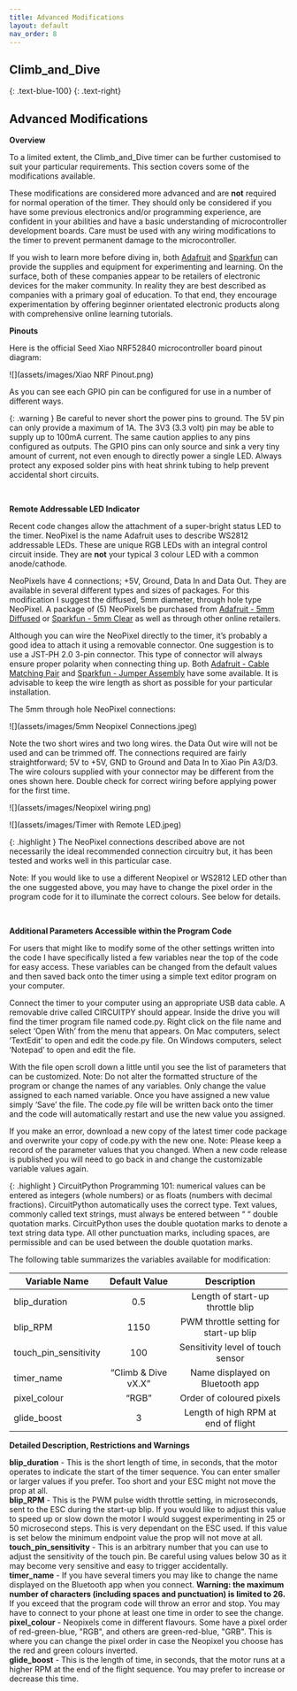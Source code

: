```yaml
---
title: Advanced Modifications
layout: default
nav_order: 8
---
```


## **Climb_and_Dive** ##
{: .text-blue-100}
{: .text-right}

## Advanced Modifications ##

**Overview**

To a limited extent, the Climb_and_Dive timer can be further customised to suit your particular requirements.  This section covers some of the modifications available.

These modifications are considered more advanced and are **not** required for normal operation of the timer.  They should only be considered if you have some previous electronics and/or programming experience, are confident in your abilities and have a basic  understanding of microcontroller development boards.  Care must be used with any wiring modifications to the timer to prevent permanent damage to the microcontroller.

If you wish to learn more before diving in, both [Adafruit][1] and [Sparkfun][2] can provide the supplies and equipment for experimenting and learning.   On the surface, both of these companies appear to be retailers of electronic devices for the maker community.  In reality they are best described as companies with a primary goal of education.  To that end, they encourage experimentation by offering beginner orientated electronic products along with comprehensive online learning tutorials.

**Pinouts**

Here is the official Seed Xiao NRF52840 microcontroller board pinout diagram:

![](assets/images/Xiao NRF Pinout.png)

As you can see each GPIO pin can be configured for use in a number of different ways.  

{: .warning }
Be careful to never short the power pins to ground.  The 5V pin can only provide a maximum of 1A.  The 3V3 (3.3 volt) pin may be able to supply up to 100mA current.  The same caution applies to any pins configured as outputs.  The GPIO pins can only source and sink a very tiny amount of current, not even enough to directly power a single LED.  Always protect any exposed solder pins with heat shrink tubing to help prevent accidental short circuits.

<br>

**Remote Addressable LED Indicator**

Recent code changes allow the attachment of a super-bright status LED to the timer.  NeoPixel is the name Adafruit uses to describe WS2812 addressable LEDs.  These are unique RGB LEDs with an integral control circuit inside.  They are **not** your typical 3 colour LED with a common anode/cathode.

NeoPixels have 4 connections; +5V, Ground, Data In and Data Out.  They are available in several different types and sizes of packages.  For this modification I suggest the diffused, 5mm diameter, through hole type NeoPixel.  A package of (5) NeoPixels be purchased from [Adafruit - 5mm Diffused][3] or [Sparkfun - 5mm Clear][4] as well as through other online retailers.

Although you can wire the NeoPixel directly to the timer, it’s probably a good idea to attach it using a removable connector.  One suggestion is to use a JST-PH 2.0 3-pin connector.  This type of connector will always ensure proper polarity when connecting thing up.  Both [Adafruit - Cable Matching Pair][5] and [Sparkfun - Jumper Assembly][6] have some available.  It is advisable to keep the wire length as short as possible for your particular installation.

The 5mm through hole NeoPixel connections:

![](assets/images/5mm Neopixel Connections.jpeg)  

Note the two short wires and two long wires.  the Data Out wire will not be used and can be trimmed off.  The connections required are fairly straightforward; 5V to +5V, GND to Ground and Data In to Xiao Pin A3/D3.  The wire colours supplied with your connector may be different from the ones shown here.  Double check for correct wiring before applying power for the first time.

![](assets/images/Neopixel wiring.png)

![](assets/images/Timer with Remote LED.jpeg)

{: .highlight }
The NeoPixel connections described above are not necessarily the ideal recommended connection circuitry but, it has been tested and works well in this particular case.

Note: If you would like to use a different Neopixel or WS2812 LED other than the one suggested above, you may have to change the pixel order in the program code for it to illuminate the correct colours.  See below for details.

<br>

**Additional Parameters Accessible within the Program Code**

For users that might like to modify some of the other settings written into the code I have specifically listed a few variables near the top of the code for easy access.  These variables can be changed from the default values and then saved back onto the timer using a simple text editor program on your computer.

Connect the timer to your computer using an appropriate USB data cable.  A removable drive called CIRCUITPY should appear.  Inside the drive you will find the timer program file named code.py.  Right click on the file name and select ‘Open With’ from the menu that appears.  On Mac computers, select ‘TextEdit’ to open and edit the code.py file.  On Windows computers, select ‘Notepad’ to open and edit the file.

With the file open scroll down a little until you see the list of parameters that can be customized.  Note: Do not alter the formatted structure of the program or change the names of any variables.  Only change the value assigned to each named variable.  Once you have assigned a new value simply ‘Save’ the file.  The code.py file will be written back onto the timer and the code will automatically restart and use the new value you assigned.

If you make an error, download a new copy of the latest timer code package and overwrite your copy of code.py with the new one.  Note: Please keep a record of the parameter values that you changed.  When a new code release is published you will need to go back in and change the customizable variable values again.

{: .highlight }
CircuitPython Programming 101: numerical values can be entered as integers (whole numbers) or as floats (numbers with decimal fractions).  CircuitPython automatically uses the correct type.  Text values, commonly called text strings, must always be entered between “ “ double quotation marks.  CircuitPython uses the double quotation marks to denote a text string data type.  All other punctuation marks, including spaces, are permissible and can be used between the double quotation marks.

The following table summarizes the variables available for modification:

| Variable Name | Default Value | Description |
| --- | :---: | :---: |
| blip_duration | 0.5 | Length of start-up throttle blip |
| blip_RPM | 1150 | PWM throttle setting for start-up blip |
| touch_pin_sensitivity | 100 | Sensitivity level of touch sensor |
| timer_name | “Climb & Dive vX.X” | Name displayed on Bluetooth app |
| pixel_colour | “RGB” | Order of coloured pixels |
| glide_boost | 3 | Length of high RPM at end of flight |

**Detailed Description, Restrictions and Warnings**

**blip_duration** - This is the short length of time, in seconds, that the motor operates to indicate the start of the timer sequence.  You can enter smaller or larger values if you prefer.  Too short and your ESC might not move the prop at all.<br>
**blip_RPM** - This is the PWM pulse width throttle setting, in microseconds, sent to the ESC during the start-up blip.  If you would like to adjust this value to speed up or slow down the motor I would suggest experimenting in 25 or 50 microsecond steps.  This is very dependant on the ESC used.  If this value is set below the minimum endpoint value the prop will not move at all.<br>
**touch_pin_sensitivity** - This is an arbitrary number that you can use to adjust the sensitivity of the touch pin.  Be careful using values below 30 as it may become very sensitive and easy to trigger accidentally.<br>
**timer_name** - If you have several timers you may like to change the name displayed on the Bluetooth app when you connect.  **Warning: the maximum number of characters (including spaces and punctuation) is limited to 26.**  If you exceed that the program code will throw an error and stop.  You may have to connect to your phone at least one time in order to see the change.<br>
**pixel_colour** - Neopixels come in different flavours.  Some have a pixel order of red-green-blue, "RGB", and others are green-red-blue, "GRB".  This is where you can change the pixel order in case the Neopixel you choose has the red and green colours inverted.<br>
**glide_boost** - This is the length of time, in seconds, that the motor runs at a higher RPM at the end of the flight sequence.  You may prefer to increase or decrease this time.



[1]: https://www.adafruit.com/
[2]: https://www.sparkfun.com/
[3]: https://www.adafruit.com/product/1938
[4]: https://www.sparkfun.com/products/12999
[5]: https://www.adafruit.com/product/5087
[6]: https://www.sparkfun.com/products/9915
